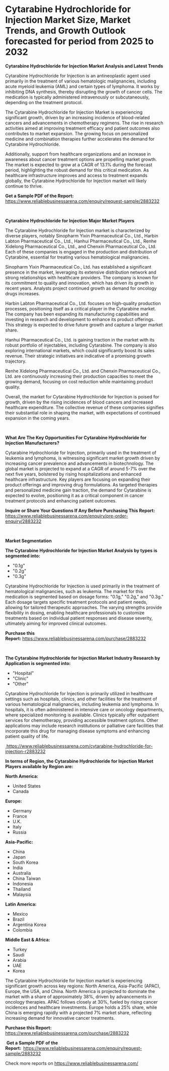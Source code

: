 <p><h1>Cytarabine Hydrochloride for Injection Market Size, Market Trends, and Growth Outlook forecasted for period from 2025 to 2032</h1></p><p><strong>Cytarabine Hydrochloride for Injection Market Analysis and Latest Trends</strong></p>
<p><p>Cytarabine Hydrochloride for Injection is an antineoplastic agent used primarily in the treatment of various hematologic malignancies, including acute myeloid leukemia (AML) and certain types of lymphoma. It works by inhibiting DNA synthesis, thereby disrupting the growth of cancer cells. The medication is typically administered intravenously or subcutaneously, depending on the treatment protocol.</p><p>The Cytarabine Hydrochloride for Injection Market is experiencing significant growth, driven by an increasing incidence of blood-related cancers and advancements in chemotherapy regimens. The rise in research activities aimed at improving treatment efficacy and patient outcomes also contributes to market expansion. The growing focus on personalized medicine and combination therapies further accelerates the demand for Cytarabine Hydrochloride. </p><p>Additionally, support from healthcare organizations and an increase in awareness about cancer treatment options are propelling market growth. The market is expected to grow at a CAGR of 13.1% during the forecast period, highlighting the robust demand for this critical medication. As healthcare infrastructure improves and access to treatment expands globally, the Cytarabine Hydrochloride for Injection market will likely continue to thrive.</p></p>
<p><strong>Get a Sample PDF of the Report:&nbsp;</strong> <a href="https://www.reliablebusinessarena.com/enquiry/request-sample/2883232?utm_campaign=3294&utm_medium=2&utm_source=Github&utm_content=ia&utm_term=13032025&utm_id=cytarabine-hydrochloride-for-injection">https://www.reliablebusinessarena.com/enquiry/request-sample/2883232</a></p>
<p>&nbsp;</p>
<p><strong>Cytarabine Hydrochloride for Injection Major Market Players</strong></p>
<p><p>The Cytarabine Hydrochloride for Injection market is characterized by diverse players, notably Sinopharm Yixin Pharmaceutical Co., Ltd., Harbin Labton Pharmaceutical Co., Ltd., Hanhui Pharmaceutical Co., Ltd., Renhe Xidelong Pharmaceutical Co., Ltd., and Chenxin Pharmaceutical Co., Ltd. Each of these companies is engaged in the production and distribution of Cytarabine, essential for treating various hematological malignancies.</p><p>Sinopharm Yixin Pharmaceutical Co., Ltd. has established a significant presence in the market, leveraging its extensive distribution network and strong relationships with healthcare providers. The company is known for its commitment to quality and innovation, which has driven its growth in recent years. Analysts project continued growth as demand for oncology drugs increases.</p><p>Harbin Labton Pharmaceutical Co., Ltd. focuses on high-quality production processes, positioning itself as a critical player in the Cytarabine market. The company has been expanding its manufacturing capabilities and investing in research and development to enhance its product offerings. This strategy is expected to drive future growth and capture a larger market share.</p><p>Hanhui Pharmaceutical Co., Ltd. is gaining traction in the market with its robust portfolio of injectables, including Cytarabine. The company is also exploring international markets, which could significantly boost its sales revenue. Their strategic initiatives are indicative of a promising growth trajectory.</p><p>Renhe Xidelong Pharmaceutical Co., Ltd. and Chenxin Pharmaceutical Co., Ltd. are continuously increasing their production capacities to meet the growing demand, focusing on cost reduction while maintaining product quality.</p><p>Overall, the market for Cytarabine Hydrochloride for Injection is poised for growth, driven by the rising incidences of blood cancers and increased healthcare expenditure. The collective revenue of these companies signifies their substantial role in shaping the market, with expectations of continued expansion in the coming years.</p></p>
<p>&nbsp;</p>
<p><strong>What Are The Key Opportunities For Cytarabine Hydrochloride for Injection Manufacturers?</strong></p>
<p><p>Cytarabine Hydrochloride for Injection, primarily used in the treatment of leukemia and lymphoma, is witnessing significant market growth driven by increasing cancer prevalence and advancements in biotechnology. The global market is projected to expand at a CAGR of around 5-7% over the next five years, bolstered by rising hospitalizations and enhanced healthcare infrastructure. Key players are focusing on expanding their product offerings and improving drug formulations. As targeted therapies and personalized medicine gain traction, the demand for Cytarabine is expected to evolve, positioning it as a critical component in cancer treatment protocols and enhancing patient outcomes.</p></p>
<p><strong>Inquire or Share Your Questions If Any Before Purchasing This Report:</strong> <a href="https://www.reliablebusinessarena.com/enquiry/pre-order-enquiry/2883232?utm_campaign=3294&utm_medium=2&utm_source=Github&utm_content=ia&utm_term=13032025&utm_id=cytarabine-hydrochloride-for-injection">https://www.reliablebusinessarena.com/enquiry/pre-order-enquiry/2883232</a></p>
<p>&nbsp;</p>
<p><strong>Market Segmentation</strong></p>
<p><strong>The Cytarabine Hydrochloride for Injection Market Analysis by types is segmented into:</strong></p>
<p><ul><li>"0.1g"</li><li>"0.2g"</li><li>"0.3g"</li></ul></p>
<p><p>Cytarabine Hydrochloride for Injection is used primarily in the treatment of hematological malignancies, such as leukemia. The market for this medication is segmented based on dosage forms: "0.1g," "0.2g," and "0.3g." Each dosage targets specific treatment protocols and patient needs, allowing for tailored therapeutic approaches. The varying strengths provide flexibility in dosing, enabling healthcare professionals to customize treatments based on individual patient responses and disease severity, ultimately aiming for improved clinical outcomes.</p></p>
<p><strong>Purchase this Report:&nbsp;</strong><a href="https://www.reliablebusinessarena.com/purchase/2883232?utm_campaign=3294&utm_medium=2&utm_source=Github&utm_content=ia&utm_term=13032025&utm_id=cytarabine-hydrochloride-for-injection">https://www.reliablebusinessarena.com/purchase/2883232</a></p>
<p>&nbsp;</p>
<p><strong>The Cytarabine Hydrochloride for Injection Market Industry Research by Application is segmented into:</strong></p>
<p><ul><li>"Hospital"</li><li>"Clinic"</li><li>"Other"</li></ul></p>
<p><p>Cytarabine Hydrochloride for Injection is primarily utilized in healthcare settings such as hospitals, clinics, and other facilities for the treatment of various hematological malignancies, including leukemia and lymphoma. In hospitals, it is often administered in intensive care or oncology departments, where specialized monitoring is available. Clinics typically offer outpatient services for chemotherapy, providing accessible treatment options. Other applications may include research institutions or palliative care facilities that incorporate this drug for managing disease symptoms and enhancing patient quality of life.</p></p>
<p><a href="https://www.reliablebusinessarena.com/cytarabine-hydrochloride-for-injection-r2883232?utm_campaign=3294&utm_medium=2&utm_source=Github&utm_content=ia&utm_term=13032025&utm_id=cytarabine-hydrochloride-for-injection">&nbsp;https://www.reliablebusinessarena.com/cytarabine-hydrochloride-for-injection-r2883232</a></p>
<p><strong>In terms of Region, the Cytarabine Hydrochloride for Injection Market Players available by Region are:</strong></p>
<p>
    <p> <strong> North America: </strong>
        <ul>
            <li>United States</li>
            <li>Canada</li>
        </ul>
        </p> 
    <p> <strong> Europe: </strong>
        <ul>
            <li>Germany</li>
            <li>France</li>
            <li>U.K.</li>
            <li>Italy</li>
            <li>Russia</li>
        </ul>
        </p> 
    <p> <strong> Asia-Pacific: </strong>
        <ul>
            <li>China</li>
            <li>Japan</li>
            <li>South Korea</li>
            <li>India</li>
            <li>Australia</li>
            <li>China Taiwan</li>
            <li>Indonesia</li>
            <li>Thailand</li>
            <li>Malaysia</li>
        </ul>
        </p> 
    <p> <strong> Latin America: </strong>
        <ul>
            <li>Mexico</li>
            <li>Brazil</li>
            <li>Argentina Korea</li>
            <li>Colombia</li>
        </ul>
        </p> 
    <p> <strong> Middle East & Africa: </strong>
        <ul>
            <li>Turkey</li>
            <li>Saudi</li>
            <li>Arabia</li>
            <li>UAE</li>
            <li>Korea</li>
        </ul>
    </p>
    </p>
<p><p>The Cytarabine Hydrochloride for Injection market is experiencing significant growth across key regions: North America, Asia-Pacific (APAC), Europe, the USA, and China. North America is projected to dominate the market with a share of approximately 38%, driven by advancements in oncology therapies. APAC follows closely at 30%, fueled by rising cancer incidences and healthcare investments. Europe holds a 25% share, while China is emerging rapidly with a projected 7% market share, reflecting increasing demand for innovative cancer treatments.</p></p>
<p><strong>Purchase this Report: </strong><a href="https://www.reliablebusinessarena.com/purchase/2883232?utm_campaign=3294&utm_medium=2&utm_source=Github&utm_content=ia&utm_term=13032025&utm_id=cytarabine-hydrochloride-for-injection">https://www.reliablebusinessarena.com/purchase/2883232</a></p>
<p>&nbsp;<strong>Get a Sample PDF of the Report:&nbsp;&nbsp;</strong><a href="https://www.reliablebusinessarena.com/enquiry/request-sample/2883232?utm_campaign=3294&utm_medium=2&utm_source=Github&utm_content=ia&utm_term=13032025&utm_id=cytarabine-hydrochloride-for-injection">https://www.reliablebusinessarena.com/enquiry/request-sample/2883232</a></p>
<p><strong></strong></p>
<p>Check more reports on <a href="https://www.reliablebusinessarena.com/?utm_campaign=3294&utm_medium=2&utm_source=Github&utm_content=ia&utm_term=13032025&utm_id=cytarabine-hydrochloride-for-injection">https://www.reliablebusinessarena.com/</a></p>